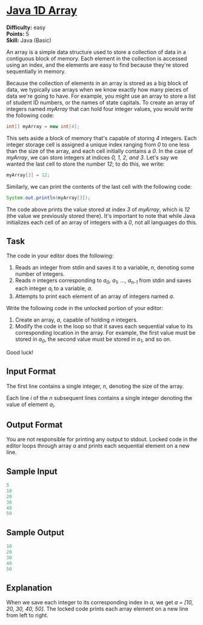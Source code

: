 # [Java 1D Array](https://www.hackerrank.com/challenges/java-1d-array-introduction/problem)

**Difficulty:** easy
</br>**Points:** 5
</br>**Skill:** Java (Basic)

An array is a simple data structure used to store a collection of data in a contiguous block of memory. Each element in the collection is accessed using an index, and the elements are easy to find because they're stored sequentially in memory.

Because the collection of elements in an array is stored as a big block of data, we typically use arrays when we know exactly how many pieces of data we're going to have. 
For example, you might use an array to store a list of student ID numbers, or the names of state capitals. To create an array of integers named _myArray_ that can hold four integer values, you would write the following code:
````java
int[] myArray = new int[4];
````

This sets aside a block of memory that's capable of storing _4_ integers. Each integer storage cell is assigned a unique index ranging from _0_ to one less than the size of the array, and each cell initially contains a _0_. 
In the case of _myArray_, we can store integers at indices _0, 1, 2, and 3_. Let's say we wanted the last cell to store the number _12_; to do this, we write:
````java
myArray[3] = 12;
````

Similarly, we can print the contents of the last cell with the following code:
````java
System.out.println(myArray[3]);
````

The code above prints the value stored at index _3_ of _myArray_, which is _12_ (the value we previously stored there). It's important to note that while Java initializes each cell of an array of integers with a _0_, not all languages do this.

## Task

The code in your editor does the following:
1. Reads an integer from stdin and saves it to a variable, _n_, denoting some number of integers.
2. Reads _n_ integers corresponding to _a<sub>0</sub>, a<sub>1</sub>, ..., a<sub>n-1</sub>_ from stdin and saves each integer _a<sub>i</sub>_ to a variable, _a_.
3. Attempts to print each element of an array of integers named _a_.

Write the following code in the unlocked portion of your editor:
1. Create an array, _a_, capable of holding _n_ integers.
2. Modify the code in the loop so that it saves each sequential value to its corresponding location in the array. For example, the first value must be stored in _a<sub>0</sub>_, the second value must be stored in _a<sub>1</sub>_, and so on.

Good luck!

## Input Format

The first line contains a single integer, _n_, denoting the size of the array.

Each line _i_ of the _n_ subsequent lines contains a single integer denoting the value of element _a<sub>i</sub>_.

## Output Format

You are not responsible for printing any output to stdout. Locked code in the editor loops through array _a_ and prints each sequential element on a new line.

## Sample Input
````java
5
10
20
30
40
50
````

## Sample Output
````java
10
20
30
40
50
````

## Explanation

When we save each integer to its corresponding index in _a_, we get _a = [10, 20, 30, 40, 50]_. The locked code prints each array element on a new line from left to right.